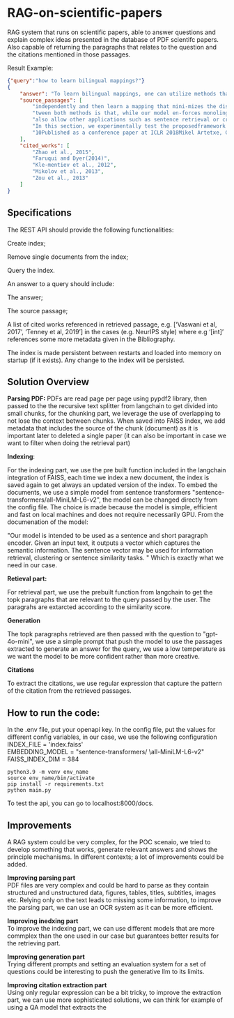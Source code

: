 # RAG-on-scientific-papers
RAG system that runs on scientific papers, able to answer questions and explain complex ideas presented in the database of PDF scientifc papers. Also capable of returning the paragraphs that relates to the question and the citations mentioned in those passages.

Result Example:
```json
{"query":"how to learn bilingual mappings?"}
{
    "answer": "To learn bilingual mappings, one can utilize methods that involve creating a transformation that minimizes the distances between equivalent words in a bilingual dictionary. This approach allows for the application of the learned transformation to words that are not present in the dictionary, facilitating the induction of new translations. The process typically begins with a small bilingual dictionary, from which a mapping is learned, and this mapping can then be tested for accuracy in predicting translations of new words. Additionally, it is important to maintain monolingual invariance during the learning process to ensure the quality of both the bilingual mappings and the monolingual embeddings. Various experimental frameworks can be employed to evaluate the effectiveness of these mappings against related methods.",
    "source_passages": [
        "independently and then learn a mapping that mini-mizes the distances between equivalences listed in abilingual dictionary. The learned transformation canalso be applied to words missing in the dictionary,which can be used to induce new translations witha direct application in machine translation (Mikolovet al., 2013b; Zhao et al., 2015).The ﬁrst method to learn bilingual word em-bedding mappings was proposed by Mikolov et al.(2013b), who learn the linear transformation that",
        "tween both methods is that, while our model en-forces monolingual invariance, Faruqui and Dyer(2014) do change the monolingual embeddings tomeet this restriction. In this regard, we think thatthe restriction they add could have a negative im-pact on the learning of the bilingual mapping, andit could also degrade the quality of the monolingualembeddings. Our experiments (cf. Section 3) showempirical evidence supporting this idea.3 ExperimentsIn this section, we experimentally test the proposed",
        "also allow other applications such as sentence retrieval or cross-lingual document classiﬁcation (Kle-mentiev et al., 2012). In general, they are used as building blocks for various cross-lingual languageprocessing systems. More recently, several approaches have been proposed to learn bilingual dictio-naries mapping from the source to the target space (Mikolov et al., 2013b; Zou et al., 2013; Faruqui9Published as a conference paper at ICLR 2018",
        "In this section, we experimentally test the proposedframework and all its variants in comparison withrelated methods. For that purpose, we use the trans-lation induction task introduced by Mikolov et al.(2013b), which learns a bilingual mapping on asmall dictionary and measures its accuracy on pre-dicting the translation of new words. Unfortunately,the dataset they use is not public. For that reason,we use the English-Italian dataset on the same task",
        "10Published as a conference paper at ICLR 2018Mikel Artetxe, Gorka Labaka, and Eneko Agirre. Learning principled bilingual mappings of wordembeddings while preserving monolingual invariance. Proceedings ofEMNLP, 2016.Mikel Artetxe, Gorka Labaka, and Eneko Agirre. Learning bilingual word embeddings with (al-most) no bilingual data. In Proceedings ofthe55th Annual Meeting oftheAssociation forComputational Linguistics (V olume 1:Long Papers), pp. 451–462. Association for Computa-"
    ],
    "cited_works": [
        "Zhao et al., 2015",
        "Faruqui and Dyer(2014)",
        "Kle-mentiev et al., 2012",
        "Mikolov et al., 2013",
        "Zou et al., 2013"
    ]
}
```

## Specifications
The REST API should provide the following functionalities:

Create index;

Remove single documents from the index;

Query the index.


An answer to a query should include:

The answer;

The source passage;

A list of cited works referenced in retrieved passage, e.g. [‘Vaswani et al, 2017’, ‘Tenney et al, 2019’] in the cases (e.g. NeurIPS style) where e.g ‘[int]’ references some more metadata given in the Bibliography.

The index is made persistent between restarts and loaded into memory on startup (if it exists). Any change to the index will be persisted.

## Solution Overview
**Parsing PDF:**
PDFs are read page per page using pypdf2 library, then passed to the the recursive text splitter from langchain to get divided into small chunks, for the chunking part, we leverage the use of overlapping to not lose the context between chunks. 
When saved into FAISS index, we add metadata that includes the source of the chunk (document) as it is important later to deleted a single paper (it can also be important in case we want to filter when doing the retrieval part)

**Indexing**: 

For the indexing part, we use the pre built function included in the langchain integration of FAISS, each time we index a new document, the index is saved again to get always an updated version of the index. To embed the documents, we use a simple model from sentence transformers "sentence-transformers/all-MiniLM-L6-v2", the model can be changed directly from the config file. 
The choice is made because the model is simple, efficient and fast on local machines and does not require necessarily GPU. From the documenation of the model:

"Our model is intended to be used as a sentence and short paragraph encoder. Given an input text, it outputs a vector which captures the semantic information. The sentence vector may be used for information retrieval, clustering or sentence similarity tasks. "
Which is exactly what we need in our case. 

**Retieval part:**

For retrieval part, we use the prebuilt function from langchain to get the topk paragraphs that are relevant to the query passed by the user. The paragrahs are extarcted according to the similarity score. 

**Generation**

The topk paragraphs retrieved are then passed with the question to "gpt-4o-mini", we use a simple prompt that push the model to use the passages extracted to generate an answer for the query, we use a low temperature as we want the model to be more confident rather than more creative.

**Citations** 

To extract the citations, we use regular expression that capture the pattern of the citation from the retrieved passages.

## How to run the code:
In the .env file, put your openapi key. 
In the config file, put the values for different config variables, in our case, we use the following configuration
INDEX_FILE = 'index.faiss' \
EMBEDDING_MODEL = "sentence-transformers/ \all-MiniLM-L6-v2"
FAISS_INDEX_DIM = 384

```
python3.9 -m venv env_name
source env_name/bin/activate
pip install -r requirements.txt
python main.py
```

To test the api, you can go to localhost:8000/docs. 

## Improvements
A RAG system could be very complex, for the POC scenaio, we tried to develop something that works, generate relevant answers and shows the principle mechanisms. In different contexts; a lot of improvements could be added. 

**Improving parsing part** \
PDF files are very complex and could be hard to parse as they contain structured and unstructured data, figures, tables, titles, subtitles, images etc. Relying only on the text leads to missing some information, to improve the parsing part, we can use an OCR system as it can be more efficient. 

**Improving inedxing part** \
To improve the indexing part, we can use different models that are more commplex than the one used in our case but guarantees better results for the retrieving part. 

**Improving generation part** \
Trying different prompts and setting an evaluation system for a set of questions could be interesting to push the generative llm to its limits. 

**Improving citation extraction part** \
Using only regular expression can be a bit tricky, to improve the extraction part, we can use more sophisticated solutions, we can think for example of using a QA model that extracts the 